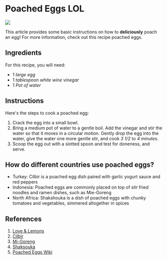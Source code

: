 # Poached Eggs LOL

![](https://www.killingthyme.net/wp-content/uploads/2023/12/smoked-salmon-poached-egg-1-1.jpg)

This article provides some basic instructions on how to **deliciously** poach an egg! For more information, check out this recipe poached eggs.

## Ingredients 

For this recipe, you will need:

- 1 *large egg*
- 1 *tablespoon white wine vinegar*
- 1 *Pot of water*

## Instructions

Here's the steps to cook a poached egg:

1.  Crack the egg into a small bowl.
2.  Bring a medium pot of water to a gentle boil. Add the vinegar and stir the water so that it moves in a circular motion. Gently drop the egg into the water, give the water one more gentle stir, and cook *3 1/2* to *4 minutes*.
3.  Scoop the egg out with a slotted spoon and test for doneness, and serve.

## How do different countries use poached eggs?

* Turkey: Cilbir is a poached egg dish paired with garlic yogurt sauce and red peppers
* Indonesia: Poached eggs are commonly placed on top of stir fried noodles and ramen dishes, such as Mie-Goreng 
* North Africa: Shakshouka is a dish of poached eggs with chunky tomatoes and vegetables, simmered altogether in spices

## References

1. [Love & Lemons](https://www.loveandlemons.com/poached-eggs/)
2. [Cilbir](https://en.wikipedia.org/wiki/Çılbır)
3. [Mi-Goreng](https://en.wikipedia.org/wiki/Mie_goreng)
4. [Shaksouka](https://en.wikipedia.org/wiki/Shakshouka)
4. [Poached Eggs Wiki](https://en.wikipedia.org/wiki/Poached_egg)
